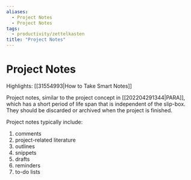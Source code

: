 ```yaml
---
aliases:
  - Project Notes
  - Project Notes
tags:
  - productivity/zettelkasten
title: "Project Notes"
---
```


# Project Notes

Highlights: [[31554993|How to Take Smart Notes]]

Project notes, similar to the project concept in [[202204291344|PARA]], which has a short period of life span that is independent of the slip-box. They should be discarded or archived when the project is finished.

Project notes typically include:
1. comments
2. project-related literature
3. outlines
4. snippets
5. drafts
6. reminders
7. to-do lists